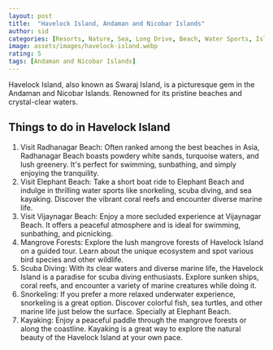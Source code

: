 ```yaml
---
layout: post
title:  "Havelock Island, Andaman and Nicobar Islands"
author: sid
categories: [Resorts, Nature, Sea, Long Drive, Beach, Water Sports, Island, Coral, Sunset]
image: assets/images/havelock-island.webp
rating: 5
tags: [Andaman and Nicobar Islands]
---
```

Havelock Island, also known as Swaraj Island, is a picturesque gem in the Andaman and Nicobar Islands. Renowned for its pristine beaches and crystal-clear waters.

<h2>Things to do in Havelock Island</h2>

1. Visit Radhanagar Beach: Often ranked among the best beaches in Asia, Radhanagar Beach boasts powdery white sands, turquoise waters, and lush greenery. It's perfect for swimming, sunbathing, and simply enjoying the tranquility.
2. Visit Elephant Beach: Take a short boat ride to Elephant Beach and indulge in thrilling water sports like snorkeling, scuba diving, and sea kayaking. Discover the vibrant coral reefs and encounter diverse marine life.
3. Visit Vijaynagar Beach: Enjoy a more secluded experience at Vijaynagar Beach. It offers a peaceful atmosphere and is ideal for swimming, sunbathing, and picnicking.
4. Mangrove Forests: Explore the lush mangrove forests of Havelock Island on a guided tour. Learn about the unique ecosystem and spot various bird species and other wildlife.
5. Scuba Diving: With its clear waters and diverse marine life, the Havelock Island is a paradise for scuba diving enthusiasts. Explore sunken ships, coral reefs, and encounter a variety of marine creatures while doing it.
6. Snorkeling: If you prefer a more relaxed underwater experience, snorkeling is a great option. Discover colorful fish, sea turtles, and other marine life just below the surface. Specially at Elephant Beach.
7. Kayaking: Enjoy a peaceful paddle through the mangrove forests or along the coastline. Kayaking is a great way to explore the natural beauty of the Havelock Island at your own pace.


<div class="pa-carousel-widget" style="width:100%; height:480px; display:none;"
  data-link="https://www.tripadvisor.in/Attraction_Review-g297584-d15810667-Reviews-Andaman_Ocean_Tourism-Port_Blair_South_Andaman_Island_Andaman_and_Nicobar_Island.html"
  data-title="Havelock Island, Andaman and Nicobar Islands"
  data-description="Resorts, Nature, Sea, Long Drive, Beach, Water Sports, Island, Sunset"
  data-delay="3">
  <object data="https://lh3.googleusercontent.com/pw/AP1GczOEH7wD8ne59SqU-TFA21iUI2KTjMkpukBF7VNHzlzONcvQrEBknhaDWE4YACmqD0b3_fhROvoq3OuN8W79dGsm23rpIdbftoJjmcvzDQn9TSl0c1D-=w960-rw-h720"></object>
  <object data="https://lh3.googleusercontent.com/pw/AP1GczNzuU2Y-DCJDFWWgEyzFbXW6SQvIfSmvud-t9tcQTTqvbusujGFZMnsuhGsI-aRFGfk7ukjIrDDiMs4zQGQjffzFs-Cg8afeF6XBdjYaMOcTtc63OfN=w960-rw-h720"></object>
  <object data="https://lh3.googleusercontent.com/pw/AP1GczPEOryNnToFS-TwQ8TzWka5ul8-bia0Si4Lykr8-8dlwIH3GgVxpwcCQjEI3G8Ro6keEJysHHwkmoFQNePf0HiL6Goz29t06cQd_OcFY47XQgGDlTAm=w960-rw-h720"></object>
  <object data="https://lh3.googleusercontent.com/pw/AP1GczMxLV8ieHzt4DSyL_l-cZZaNJDezofCXuxY4GzgGeP1tfc1u3VmSe0mzRx0hj1atN9jElyn4OpQERYHauJezgLLn9R9UjaDv4VylZJT__yNyBmhKrd-=w960-rw-h720"></object>
  <object data="https://lh3.googleusercontent.com/pw/AP1GczOL3_o9GSNDnyIGV--Lk4byDSwUaGelYVduFnAOco_5KtWdpcmWblFgAKlv0eu7zVIZHzoMOF18WJ-6Ri9TH-yYo3VFNgzr0tHx_AWIlxkndU8rOsGp=w960-rw-h720"></object>
  <object data="https://lh3.googleusercontent.com/pw/AP1GczNngcelGS4K5Qamh21gEUmI687yTG_lnihn5K3vzW53bUt8yHPftiSoFzAhfu1wePMRPSrnhlvWMnhjKe5qRPptqcLygt_4FOoO9x65eCd2nQFmgZDq=w960-rw-h720"></object>
  <object data="https://lh3.googleusercontent.com/pw/AP1GczMR3AcB86_LcilFwzwTmMIpBjr1eW9E0e3imj7cxoB6k9MJVoizVGSl2PyGQgIQf7LBxgMqJXAguTPNZjuZK_mmMx2uEvi0H8ruPMb1ma9R7W8Ozl00=w960-rw-h720"></object>
  <object data="https://lh3.googleusercontent.com/pw/AP1GczNPXzLKYCeEdyLYmqrDuEjLFCwvur_TIhTA1yNMBcwmZ2mO_HCkGvk1u9ZUgzzG-CCUWPCE1vH-Zx7TUFg-Sx9YPFB5_LryzBkbwmt_ZXdhved17wYc=w960-rw-h720"></object>
  <object data="https://lh3.googleusercontent.com/pw/AP1GczN2RUORngy_WtE7gxtb1FlZJC0Jr2U1VQFSEq8NfqMR8LXlcTMZFvOBgkiXtaZf8PwwLW5u9QXN7gjzP9R917O2X0QppkydHg4aNekGi79UpyxerSIj=w960-rw-h720"></object>
  <object data="https://lh3.googleusercontent.com/pw/AP1GczMNwHbPAJ3hvc2xiNp20NUTK2kpJ_LFsu9Rr0Ie2Mr_DrquGU71sJp8XbTdvgDr2pX10lIv_xG_BccymbI6LALbrPRKQZsvCTLZ_r0BTxOlapRSS3UM=w960-rw-h720"></object>
  <object data="https://lh3.googleusercontent.com/pw/AP1GczOgWrXN3nA9yDyOp8_YwbfbqeYFJ-syh4vH7cN-9k0U8Lqe1f74HLBvXZ4tQt259kAsRNhBfl1TEqDLpRiJNpv6uFG1KB6YmygSeM6qjvZETcAbB58k=w960-rw-h720"></object>
  <object data="https://lh3.googleusercontent.com/pw/AP1GczNTghwlukP9sgK_JjBjbqu3mWget88I2ByUqqlBYXCT7ZWtyjeAKwRF7AT3cBZI2b6347C7V0cHTwEs3sIFOI0e5ydQdym6ZHZScLgJhD5QiFVg_xjk=w960-rw-h720"></object>
  <object data="https://lh3.googleusercontent.com/pw/AP1GczPZoa0fuqt9-aFXraxDFZS7qyIxpTCnVyeoxKvuzUj-jyn6Ssvr4KqiYDhnNVaPG3MqfbBRKAaLDp2anwab0XOX6UZn99cykBE7wMvCkW9jMmjeIsfi=w960-rw-h720"></object>
  <object data="https://lh3.googleusercontent.com/pw/AP1GczPtEWNo3akrQXYflDFyLW2I4VObguVod2q7LrwRsFzDYE2VpvLnh05ENNe4EbQAFvWBEdxT--9TrVXKr2AwDIORmXPXzZISd-MnIWnUjRRUoPnZb-ME=w960-rw-h720"></object>
  <object data="https://lh3.googleusercontent.com/pw/AP1GczN7oYMTELDhxKAgIwjf6C2DbluFP6sXABn_dqVDf3g1nQ8sfy4OmLvdOj9TURyPV-j0QN8d1eAI5kYtDZoXnRsvLBMbyqziOi0RIZDh48kiZzvsV2ob=w960-rw-h720"></object>
  <object data="https://lh3.googleusercontent.com/pw/AP1GczPrXccrYONmZIOkXi3jUnJpiN-68fGNYWLqnL9BWSmgbqqG0vt5GGnx_HE9oak8e-wteVgCLr7GAM094uGlOhCpR-HHe3kPmAuvE4UfCrSntkamJ-Bs=w960-rw-h720"></object>
  <object data="https://lh3.googleusercontent.com/pw/AP1GczM7XcPRCZqji65O2zTSanQuATgL3gsePj0JQTeJii7ZV4hb9Ra_Lutd7J5SgdPwThpbOY9YYcsoib_termVQ_tjctW7wDgMl_8pqOX7GftiDvyFAbhO=w960-rw-h720"></object>
  <object data="https://lh3.googleusercontent.com/pw/AP1GczN34WGvluC2QayglL40h0p82Pw5LVnRhSjhDpOe1QhcQjZM6Cn8r5q_XFAgESRwyRVOrHwPfX4MkSpnBEvl9KzxOqZcYFXbsF-x7BkfwNHzMxW9_6re=w960-rw-h720"></object>
  <object data="https://lh3.googleusercontent.com/pw/AP1GczM3ZdA3qSbCzNi4ZOl_yGpWpkn1l7tkpT_gaZodEvJ_i4E7PBdpgSvlKVF3qtHKWmg_wclF5YS5EOfz1RJ0XduUqW7xz-8tpl41lq-fisS9lVuwyL37=w960-rw-h720"></object>
  <object data="https://lh3.googleusercontent.com/pw/AP1GczNCmqxYFuwy-l_lkLESWpYq5OW2cWeFYOLlmac4nlpg0wvEHYQy2FZXYU7a4M6ZLHfXcw1w1A0dfPQylV91xN1WPQPjV5yksy_J24ms88gYH--A70hY=w960-rw-h720"></object>
  <object data="https://lh3.googleusercontent.com/pw/AP1GczNpGSkz82cIFzwFzSQSUfWAJzV_GJMjVWf53U4M6OzTXmD9WMLMqcMVvTeSN_4B64lMWN_M1XtR0Wm9nkO9o7_y2tKLGwwsE_-XQ7DEOxly7EILfcV2=w960-rw-h720"></object>
  <object data="https://lh3.googleusercontent.com/pw/AP1GczP9SPpfivZqfI5D9JYKIsimlxCcDhM26g3niKO78qcz2T5XMCZELmboxJBtkIUZVIGaN3YQk671e8JbiiDUUfRzeXfroIJFdwQ3xJaqNYJGkcc2EznO=w960-rw-h720"></object>
  <object data="https://lh3.googleusercontent.com/pw/AP1GczMpEHXt5bmTgnZFOaU8cBifqVu8tn1hlqLn8-sirHGeBbHCdl27SVtzoDIwkGPL5iCTvL65O7SPDJ9KGvr9iUzPcUCNS97NPSevgvG8UawnY7qPjRji=w960-rw-h720"></object>
  <object data="https://lh3.googleusercontent.com/pw/AP1GczM-ETrWirlxuCSGiqEpBTHaelCLdqiD3BzfPfareIIiqUqAHgj6M5ASmzZ73zsIdTiluc8UMrD_qe3f4LYDlDL6v5s5UB1WVf4e0rVg840Tv5F-qyc_=w960-rw-h720"></object>
  <object data="https://lh3.googleusercontent.com/pw/AP1GczMihJr2t6GMy0abSFneuxiAsgqmHRQU_bsSjozsJ6orm5bElmZRytwLwbEdEQAwJzR3RXaVkDdQrMxUsLta8yab4Lm3_EIW8IiQkN4Ax9CJWENnRw28=w960-rw-h720"></object>
  <object data="https://lh3.googleusercontent.com/pw/AP1GczORKcvxEatEQQN98XiaPiG5DKde0IMXYaxOaODxqbswF1EkviaJ2mKMtYjE45pwxi9l6t9iJAC3UpHw37tB5Vt90VJPo7L9uED50NDEtvKwRG22N1-d=w960-rw-h720"></object>
  <object data="https://lh3.googleusercontent.com/pw/AP1GczPoVD6oXveMHEpNPDRS3hAomoUHoZtSNdKj7pj7JMwelkqZ0CRB4oVMVLZPb4hQ2GYw3jG2Nrfojk87VKiz0xUGohWao9ISLIQC4t-SCoMF0M14_gHZ=w960-rw-h720"></object>
  <object data="https://lh3.googleusercontent.com/pw/AP1GczMOYfH6h6afUl1c8_Fg5d85j-AeKlQPP5IfIdOT6G5whTVVTPUMBvHR-kWA8kFNFDuv-UFL1WqWiR_DX6htyOrj4HXEif_HthhyBLhuqRLnS7hMY6_F=w960-rw-h720"></object>
  <object data="https://lh3.googleusercontent.com/pw/AP1GczO-u6PwshRqU1VEUg5pcsq53atcF2hTTOfDCJMkLqswxuwaIBVhasavMGg5xo30-_HOt9y1TDjA-9h7xIXjRKmw4nHxgw261oU5fS8SOGAH0IyraaeX=w960-rw-h720"></object>
  <object data="https://lh3.googleusercontent.com/pw/AP1GczN1xlJt9OQblB4T4XbKviFfoCOK4jkjFRi0G5gFrUzRWHSepRrNw8whMv6NAPj-LTrABfP97nW6p4X-b59PvNk6L2kUpOhjbVGNhbGhF2RTbITbYV-z=w960-rw-h720"></object>
  <object data="https://lh3.googleusercontent.com/pw/AP1GczObzD4frrP_QKJnjCxtIUTLxTXv8RBCdHb6A7V1V8DemhnIR7FmJPy6z8EMAa5BAd3Ty8ZoKEiH96zxrngSwGA96d3MY3Yr_NMfKqtQ77Fmkvoi4BNN=w960-rw-h720"></object>
</div>

